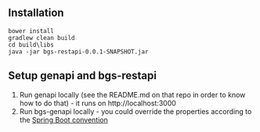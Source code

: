 ## Installation

```
bower install
gradlew clean build
cd build\libs
java -jar bgs-restapi-0.0.1-SNAPSHOT.jar
```

## Setup genapi and bgs-restapi

1. Run genapi locally (see the README.md on that repo in order to know how to do that) - it runs on http://localhost:3000
2. Run bgs-genapi locally - you could override the properties according to the [Spring Boot convention](http://docs.spring.io/spring-boot/docs/current/reference/html/boot-features-external-config.html)

